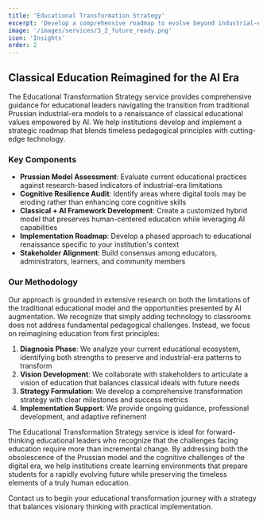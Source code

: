 ```yaml
---
title: 'Educational Transformation Strategy'
excerpt: 'Develop a comprehensive roadmap to evolve beyond industrial-era education models and implement AI-augmented classical approaches that counteract cognitive erosion.'
image: '/images/services/3_2_future_ready.png'
icon: 'Insights'
order: 2
---
```


## Classical Education Reimagined for the AI Era

The Educational Transformation Strategy service provides comprehensive guidance for educational leaders navigating the transition from traditional Prussian industrial-era models to a renaissance of classical educational values empowered by AI. We help institutions develop and implement a strategic roadmap that blends timeless pedagogical principles with cutting-edge technology.

### Key Components

- **Prussian Model Assessment**: Evaluate current educational practices against research-based indicators of industrial-era limitations
- **Cognitive Resilience Audit**: Identify areas where digital tools may be eroding rather than enhancing core cognitive skills
- **Classical + AI Framework Development**: Create a customized hybrid model that preserves human-centered education while leveraging AI capabilities
- **Implementation Roadmap**: Develop a phased approach to educational renaissance specific to your institution's context
- **Stakeholder Alignment**: Build consensus among educators, administrators, learners, and community members

### Our Methodology

Our approach is grounded in extensive research on both the limitations of the traditional educational model and the opportunities presented by AI augmentation. We recognize that simply adding technology to classrooms does not address fundamental pedagogical challenges. Instead, we focus on reimagining education from first principles:

1. **Diagnosis Phase**: We analyze your current educational ecosystem, identifying both strengths to preserve and industrial-era patterns to transform
2. **Vision Development**: We collaborate with stakeholders to articulate a vision of education that balances classical ideals with future needs
3. **Strategy Formulation**: We develop a comprehensive transformation strategy with clear milestones and success metrics
4. **Implementation Support**: We provide ongoing guidance, professional development, and adaptive refinement

The Educational Transformation Strategy service is ideal for forward-thinking educational leaders who recognize that the challenges facing education require more than incremental change. By addressing both the obsolescence of the Prussian model and the cognitive challenges of the digital era, we help institutions create learning environments that prepare students for a rapidly evolving future while preserving the timeless elements of a truly human education.

Contact us to begin your educational transformation journey with a strategy that balances visionary thinking with practical implementation.
